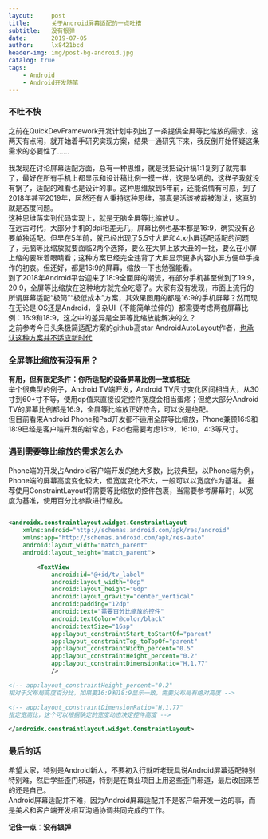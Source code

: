 ```yaml
---
layout:     post
title:      关于Android屏幕适配的一点吐槽
subtitle:   没有银弹
date:       2019-07-05
author:     lx8421bcd
header-img: img/post-bg-android.jpg
catalog: true
tags:
    - Android
    - Android开发随笔
---
```

### 不吐不快
之前在QuickDevFramework开发计划中列出了一条提供全屏等比缩放的需求，这两天有点闲，就开始着手研究实现方案，结果一通研究下来，我反倒开始怀疑这条需求的必要性了……  

我发现在讨论屏幕适配方面，总有一种思维，就是我把设计稿1:1复刻了就完事了，最好在所有手机上都显示和设计稿比例一摸一样，这是坠吼的，这样子我就没有锅了，适配的难看也是设计的事。这种思维放到5年前，还能说情有可原，到了2018年甚至2019年，居然还有人秉持这种思维，那真是活该被裁被淘汰，这真的就是态度问题。  
这种思维落实到代码实现上，就是无脑全屏等比缩放UI。  
在远古时代，大部分手机的dpi相差无几，屏幕比例也基本都是16:9，确实没有必要单独适配。但早在5年前，就已经出现了5.5寸大屏和4.x小屏适配适配的问题了，无脑等比缩放就要面临2两个选择，要么在大屏上放大丑的一批，要么在小屏上缩的要眯着眼睛看；这种方案已经完全违背了大屏显示更多内容小屏方便单手操作的初衷。但还好，都是16:9的屏幕，缩放一下也勉强能看。  
到了2018年Android平台迎来了18:9全面屏的潮流，有部分手机甚至做到了19:9，20:9，全屏等比缩放在这种地方就完全吃瘪了。大家有没有发现，市面上流行的所谓屏幕适配“极简”“极低成本”方案，其效果图用的都是16:9的手机屏幕？然而现在无论是iOS还是Android，复杂UI（不能简单拉伸的）都需要考虑两套屏幕比例：16:9和18:9，这之中的差异是全屏等比缩放能解决的么？  
之前参考今日头条极简适配方案的github高star AndroidAutoLayout作者，[也承认这种方案并不适应新时代](https://juejin.im/post/5da3de99f265da5b5c0906d9)

### 全屏等比缩放有没有用？
__有用，但有限定条件：你所适配的设备屏幕比例一致或相近__  
举个很典型的例子，Android TV端开发，Android TV尺寸变化区间相当大，从30寸到60+寸不等，使用dp值来直接设定控件宽度会相当蛋疼；但绝大部分Android TV的屏幕比例都是16:9，全屏等比缩放正好符合，可以说是绝配。  
但目前看来Android Phone和Pad开发都不适用全屏等比缩放，Phone兼顾16:9和18:9已经是客户端开发的新常态，Pad也需要考虑16:9，16:10，4:3等尺寸。  

### 遇到需要等比缩放的需求怎么办
Phone端的开发占Android客户端开发的绝大多数，比较典型，以Phone端为例，Phone端的屏幕高度变化较大，但宽度变化不大，一般可以以宽度作为基准。
推荐使用ConstraintLayout将需要等比缩放的控件包裹，当需要参考屏幕时，以宽度为基准，使用百分比参数进行缩放。

```xml

<androidx.constraintlayout.widget.ConstraintLayout
    xmlns:android="http://schemas.android.com/apk/res/android"
    xmlns:app="http://schemas.android.com/apk/res-auto"
    android:layout_width="match_parent"
    android:layout_height="match_parent">

        <TextView
            android:id="@+id/tv_label"
            android:layout_width="0dp"
            android:layout_height="0dp"
            android:layout_gravity="center_vertical"
            android:padding="12dp"
            android:text="需要百分比缩放的控件"
            android:textColor="@color/black"
            android:textSize="16sp"
            app:layout_constraintStart_toStartOf="parent"
            app:layout_constraintTop_toTopOf="parent" 
            app:layout_constraintWidth_percent="0.5"
            app:layout_constraintHeight_percent="0.2"   
            app:layout_constraintDimensionRatio="H,1.77"
            />

<!-- app:layout_constraintHeight_percent="0.2" 
相对于父布局高度百分比，如果要16:9和18:9显示一致，需要父布局有绝对高度 -->

<!-- app:layout_constraintDimensionRatio="H,1.77" 
指定宽高比，这个可以根据确定的宽度动态决定控件高度 -->

</androidx.constraintlayout.widget.ConstraintLayout>   

```

### 最后的话
希望大家，特别是Android新人，不要初入行就听老玩具说Android屏幕适配特别特别难，然后学些歪门邪道，特别是在商业项目上用这些歪门邪道，最后改回来苦的还是自己。  
Android屏幕适配并不难，因为Android屏幕适配并不是客户端开发一边的事，而是美术和客户端开发相互沟通协调共同完成的工作。

__记住一点：没有银弹__